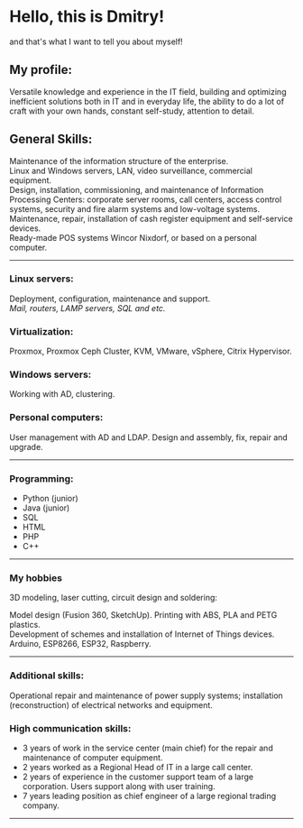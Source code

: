 # Hello, this is Dmitry!<BR>
and that's what I want to tell you about myself!

## My profile:
Versatile knowledge and experience in the IT field, building and optimizing inefficient solutions both in IT and in everyday life, the ability to do a lot of craft with your own hands, constant self-study, attention to detail.

## General Skills:

Maintenance of the information structure of the enterprise.<br>
Linux and Windows servers, LAN, video surveillance, commercial equipment.<br>
Design, installation, commissioning, and maintenance of Information Processing Centers: corporate server rooms, call centers, access control systems, security and fire alarm systems and low-voltage systems.<br>
Maintenance, repair, installation of cash register equipment and self-service devices.<br>
Ready-made POS systems Wincor Nixdorf, or based on a personal computer.

---
### Linux servers:
Deployment, configuration, maintenance and support.<br>
*Mail, routers, LAMP servers, SQL and etc.*

### Virtualization:
Proxmox, Proxmox Ceph Cluster, KVM, VMware, vSphere, Citrix Hypervisor.

### Windows servers:
Working with AD, clustering.

### Personal computers:
User management with AD and LDAP. Design and assembly, fix, repair and upgrade.

---
### Programming:
- Python (junior)
- Java (junior)
- SQL
- HTML
- PHP
- C++

---
### My hobbies
3D modeling, laser cutting, сircuit design and soldering:

Model design (Fusion 360, SketchUp). Printing with ABS, PLA and PETG plastics.<br>
Development of schemes and installation of Internet of Things devices.<br> Arduino, ESP8266, ESP32, Raspberry.

---
### Additional skills:
Operational repair and maintenance of power supply systems; installation (reconstruction) of electrical networks and equipment.

### High communication skills:
- 3 years of work in the service center (main chief) for the repair and maintenance of computer equipment.
- 2 years worked as a Regional Head of IT in a large call center.
- 2 years of experience in the customer support team of a large corporation. Users support along with user training.
- 7 years leading position as chief engineer of a large regional trading company.
---
